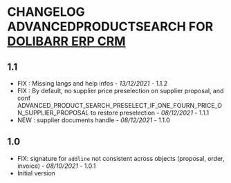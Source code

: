 # CHANGELOG ADVANCEDPRODUCTSEARCH FOR [DOLIBARR ERP CRM](https://www.dolibarr.org)

## 1.1

- FIX : Missing langs and help infos - *13/12/2021* - 1.1.2
- FIX : By default, no supplier price preselection on supplier proposal, and conf ADVANCED_PRODUCT_SEARCH_PRESELECT_IF_ONE_FOURN_PRICE_ON_SUPPLIER_PROPOSAL to restore preselection - *08/12/2021* - 1.1.1
- NEW : supplier documents handle - *08/12/2021* - 1.1.0

## 1.0
- FIX: signature for `addline` not consistent across objects (proposal, order, invoice) - *08/10/2021* - 1.0.1
- Initial version
